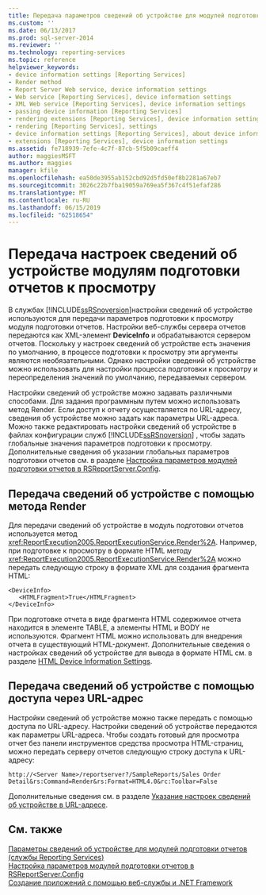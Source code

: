 ```yaml
---
title: Передача параметров сведений об устройстве для модулей подготовки отчетов | Документы Майкрософт
ms.custom: ''
ms.date: 06/13/2017
ms.prod: sql-server-2014
ms.reviewer: ''
ms.technology: reporting-services
ms.topic: reference
helpviewer_keywords:
- device information settings [Reporting Services]
- Render method
- Report Server Web service, device information settings
- Web service [Reporting Services], device information settings
- XML Web service [Reporting Services], device information settings
- passing device information [Reporting Services]
- rendering extensions [Reporting Services], device information settings
- rendering [Reporting Services], settings
- device information settings [Reporting Services], about device information settings
- extensions [Reporting Services], device information settings
ms.assetid: fe718939-7efe-4c7f-87cb-5f5b09caeff4
author: maggiesMSFT
ms.author: maggies
manager: kfile
ms.openlocfilehash: ea50de3955ab152cbd92d5fd50ef8b2281a67eb7
ms.sourcegitcommit: 3026c22b7fba19059a769ea5f367c4f51efaf286
ms.translationtype: MT
ms.contentlocale: ru-RU
ms.lasthandoff: 06/15/2019
ms.locfileid: "62518654"
---
```

# <a name="passing-device-information-settings-to-rendering-extensions"></a>Передача настроек сведений об устройстве модулям подготовки отчетов к просмотру
  В службах [!INCLUDE[ssRSnoversion](../../../includes/ssrsnoversion-md.md)]настройки сведений об устройстве используются для передачи параметров подготовки к просмотру модуля подготовки отчетов. Настройки веб-службы сервера отчетов передаются как XML-элемент **DeviceInfo** и обрабатываются сервером отчетов. Поскольку у настроек сведений об устройстве есть значения по умолчанию, в процессе подготовки к просмотру эти аргументы являются необязательными. Однако настройки сведений об устройстве можно использовать для настройки процесса подготовки к просмотру и переопределения значений по умолчанию, передаваемых сервером.  
  
 Настройки сведений об устройстве можно задавать различными способами. Для задания программным путем можно использовать метод Render. Если доступ к отчету осуществляется по URL-адресу, сведения об устройстве можно задать как параметры URL-адреса. Можно также редактировать настройки сведений об устройстве в файлах конфигурации служб [!INCLUDE[ssRSnoversion](../../../includes/ssrsnoversion-md.md)] , чтобы задать глобальные значения параметров подготовки к просмотру. Дополнительные сведения об указании глобальных параметров подготовки отчетов см. в разделе [Настройка параметров модулей подготовки отчетов в RSReportServer.Config](../../customize-rendering-extension-parameters-in-rsreportserver-config.md).  
  
## <a name="passing-device-information-using-the-render-method"></a>Передача сведений об устройстве с помощью метода Render  
 Для передачи сведений об устройстве в модуль подготовки отчетов используется метод <xref:ReportExecution2005.ReportExecutionService.Render%2A>. Например, при подготовке к просмотру в формате HTML методу <xref:ReportExecution2005.ReportExecutionService.Render%2A> можно передать следующую строку в формате XML для создания фрагмента HTML:  
  
```  
<DeviceInfo>  
   <HTMLFragment>True</HTMLFragment>  
</DeviceInfo>  
```  
  
 При подготовке отчета в виде фрагмента HTML содержимое отчета находится в элементе TABLE, а элементы HTML и BODY не используются. Фрагмент HTML можно использовать для внедрения отчета в существующий HTML-документ. Дополнительные сведения о настройках сведений об устройстве для вывода в формате HTML см. в разделе [HTML Device Information Settings](../../html-device-information-settings.md).  
  
## <a name="passing-device-information-using-url-access"></a>Передача сведений об устройстве с помощью доступа через URL-адрес  
 Настройки сведений об устройстве можно также передать с помощью доступа по URL-адресу. Настройки сведений об устройстве передаются как параметры URL-адреса. Чтобы создать готовый для просмотра отчет без панели инструментов средства просмотра HTML-страниц, можно передать серверу отчетов следующую строку доступа к URL-адресу:  
  
```  
http://<Server Name>/reportserver?/SampleReports/Sales Order Detail&rs:Command=Render&rs:Format=HTML4.0&rc:Toolbar=False  
```  
  
 Дополнительные сведения см. в разделе [Указание настроек сведений об устройстве в URL-адресе](../../specify-device-information-settings-in-a-url.md).  
  
## <a name="see-also"></a>См. также  
 [Параметры сведений об устройстве для модулей подготовки отчетов (службы Reporting Services)](../../device-information-settings-for-rendering-extensions-reporting-services.md)   
 [Настройка параметров модулей подготовки отчетов в RSReportServer.Config](../../customize-rendering-extension-parameters-in-rsreportserver-config.md)   
 [Создание приложений с помощью веб-службы и .NET Framework](building-applications-using-the-web-service-and-the-net-framework.md)  
  
  
